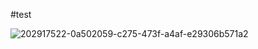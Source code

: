 #test

![202917522-0a502059-c275-473f-a4af-e29306b571a2](https://user-images.githubusercontent.com/113042310/202922898-9858f48b-072e-4475-abc1-be3edc7235ee.png)

